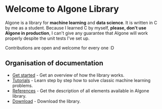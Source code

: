 # Welcome to Algone Library

Algone is a library for **machine learning** and **data science**. It is written in C by me as a student. Because I learned C by myself, **please, don't use Algone in production**, I can't give any guarantee that Algone will work properly despite the unit tests I've set up.

Contributions are open and welcome for every one :D

## Organisation of documentation

* [Get started](getting_started/installation.md) - Get an overview of how the library works.
* [Tutorials](tutorials/mnist.md) - Learn step by step how to solve classic machine learning problems.
* [References](references/networks.md) - Get the description of all elements available in Algone library.
* [Download](https://github.com/Melvin-klein/algone/releases) - Download the library.

